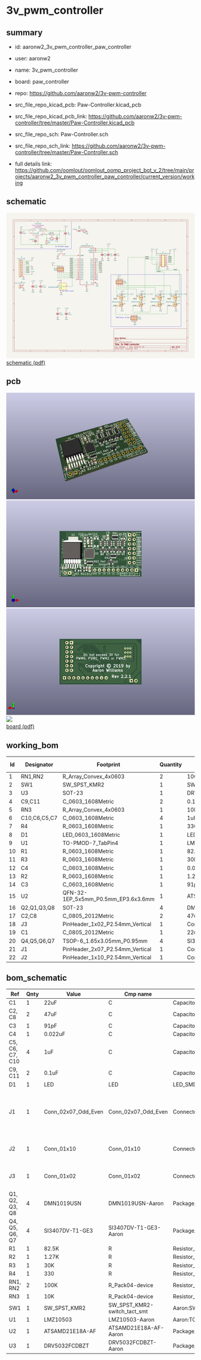 # 3v_pwm_controller
 
## summary 
* id: aaronw2_3v_pwm_controller_paw_controller
* user: aaronw2
* name: 3v_pwm_controller
* board: paw_controller
* repo: https://github.com/aaronw2/3v-pwm-controller
* src_file_repo_kicad_pcb: Paw-Controller.kicad_pcb
* src_file_repo_kicad_pcb_link: https://github.com/aaronw2/3v-pwm-controller/tree/master/Paw-Controller.kicad_pcb


* src_file_repo_sch: Paw-Controller.sch
* src_file_repo_sch_link: https://github.com/aaronw2/3v-pwm-controller/tree/master/Paw-Controller.sch
* full details link: https://github.com/oomlout/oomlout_oomp_project_bot_v_2/tree/main/projects/aaronw2_3v_pwm_controller_paw_controller/current_version/working  

## schematic  
![](working_schematic_600.png)  
[schematic (pdf)](working_schematic.pdf) 






















## pcb  
![](working_3d_600.png) 
![](working_3d_front_600.png)  
![](working_3d_back_600.png)  
![](working_600.png)  
[board (pdf)](working.pdf)  

## working_bom
| Id | Designator | Footprint | Quantity | Designation | Supplier and ref |  | None | 
| --- | --- | --- | --- | --- | --- | --- | --- | 
| 1 | RN1,RN2 | R_Array_Convex_4x0603 | 2 | 100K |  |  | [''] | 
| 2 | SW1 | SW_SPST_KMR2 | 1 | SW_SPST_KMR2 |  |  | [''] | 
| 3 | U3 | SOT-23 | 1 | DRV5032FCDBZT |  |  | [''] | 
| 4 | C9,C11 | C_0603_1608Metric | 2 | 0.1uF |  |  | [''] | 
| 5 | RN3 | R_Array_Convex_4x0603 | 1 | 10K |  |  | [''] | 
| 6 | C10,C6,C5,C7 | C_0603_1608Metric | 4 | 1uF |  |  | [''] | 
| 7 | R4 | R_0603_1608Metric | 1 | 330 |  |  | [''] | 
| 8 | D1 | LED_0603_1608Metric | 1 | LED |  |  | [''] | 
| 9 | U1 | TO-PMOD-7_TabPin4 | 1 | LMZ10503 |  |  | [''] | 
| 10 | R1 | R_0603_1608Metric | 1 | 82.5K |  |  | [''] | 
| 11 | R3 | R_0603_1608Metric | 1 | 30K |  |  | [''] | 
| 12 | C4 | C_0603_1608Metric | 1 | 0.022uF |  |  | [''] | 
| 13 | R2 | R_0603_1608Metric | 1 | 1.27K |  |  | [''] | 
| 14 | C3 | C_0603_1608Metric | 1 | 91pF |  |  | [''] | 
| 15 | U2 | QFN-32-1EP_5x5mm_P0.5mm_EP3.6x3.6mm | 1 | ATSAMD21E18A-AF |  |  | [''] | 
| 16 | Q2,Q1,Q3,Q8 | SOT-23 | 4 | DMN1019USN |  |  | [''] | 
| 17 | C2,C8 | C_0805_2012Metric | 2 | 47uF |  |  | [''] | 
| 18 | J3 | PinHeader_1x02_P2.54mm_Vertical | 1 | Conn_01x02 |  |  | [''] | 
| 19 | C1 | C_0805_2012Metric | 1 | 22uF |  |  | [''] | 
| 20 | Q4,Q5,Q6,Q7 | TSOP-6_1.65x3.05mm_P0.95mm | 4 | SI3407DV-T1-GE3 |  |  | [''] | 
| 21 | J1 | PinHeader_2x07_P2.54mm_Vertical | 1 | Conn_02x07_Odd_Even |  |  | [''] | 
| 22 | J2 | PinHeader_1x10_P2.54mm_Vertical | 1 | Conn_01x10 |  |  | [''] | 


## bom_schematic
| Ref | Qnty | Value | Cmp name | Footprint | Description | Vendor | DNP | 
| --- | --- | --- | --- | --- | --- | --- | --- | 
| C1 | 1 | 22uF | C | Capacitor_SMD:C_0805_2012Metric | Unpolarized capacitor |  |  | 
| C2, C8 | 2 | 47uF | C | Capacitor_SMD:C_0805_2012Metric | Unpolarized capacitor |  |  | 
| C3 | 1 | 91pF | C | Capacitor_SMD:C_0603_1608Metric | Unpolarized capacitor |  |  | 
| C4 | 1 | 0.022uF | C | Capacitor_SMD:C_0603_1608Metric | Unpolarized capacitor |  |  | 
| C5, C6, C7, C10 | 4 | 1uF | C | Capacitor_SMD:C_0603_1608Metric | Unpolarized capacitor |  |  | 
| C9, C11 | 2 | 0.1uF | C | Capacitor_SMD:C_0603_1608Metric | Unpolarized capacitor |  |  | 
| D1 | 1 | LED | LED | LED_SMD:LED_0603_1608Metric | Light emitting diode |  |  | 
| J1 | 1 | Conn_02x07_Odd_Even | Conn_02x07_Odd_Even | Connector_PinHeader_2.54mm:PinHeader_2x07_P2.54mm_Vertical | Generic connector, double row, 02x07, odd/even pin numbering scheme (row 1 odd numbers, row 2 even numbers), script generated (kicad-library-utils/schlib/autogen/connector/) |  |  | 
| J2 | 1 | Conn_01x10 | Conn_01x10 | Connector_PinHeader_2.54mm:PinHeader_1x10_P2.54mm_Vertical | Generic connector, single row, 01x10, script generated (kicad-library-utils/schlib/autogen/connector/) |  |  | 
| J3 | 1 | Conn_01x02 | Conn_01x02 | Connector_PinHeader_2.54mm:PinHeader_1x02_P2.54mm_Vertical | Generic connector, single row, 01x02, script generated (kicad-library-utils/schlib/autogen/connector/) |  |  | 
| Q1, Q2, Q3, Q8 | 4 | DMN1019USN | DMN1019USN-Aaron | Package_TO_SOT_SMD:SOT-23 |  |  |  | 
| Q4, Q5, Q6, Q7 | 4 | SI3407DV-T1-GE3 | SI3407DV-T1-GE3-Aaron | Package_SO:TSOP-6_1.65x3.05mm_P0.95mm |  |  |  | 
| R1 | 1 | 82.5K | R | Resistor_SMD:R_0603_1608Metric | Resistor |  |  | 
| R2 | 1 | 1.27K | R | Resistor_SMD:R_0603_1608Metric | Resistor |  |  | 
| R3 | 1 | 30K | R | Resistor_SMD:R_0603_1608Metric | Resistor |  |  | 
| R4 | 1 | 330 | R | Resistor_SMD:R_0603_1608Metric | Resistor |  |  | 
| RN1, RN2 | 2 | 100K | R_Pack04-device | Resistor_SMD:R_Array_Convex_4x0603 |  |  |  | 
| RN3 | 1 | 10K | R_Pack04-device | Resistor_SMD:R_Array_Convex_4x0603 |  |  |  | 
| SW1 | 1 | SW_SPST_KMR2 | SW_SPST_KMR2-switch_tact_smt | Aaron:SW_SPST_KMR2 |  |  |  | 
| U1 | 1 | LMZ10503 | LMZ10503-Aaron | Aaron:TO-PMOD-7_TabPin4 |  |  |  | 
| U2 | 1 | ATSAMD21E18A-AF | ATSAMD21E18A-AF-Aaron | Package_DFN_QFN:QFN-32-1EP_5x5mm_P0.5mm_EP3.6x3.6mm |  |  |  | 
| U3 | 1 | DRV5032FCDBZT | DRV5032FCDBZT-Aaron | Package_TO_SOT_SMD:SOT-23 |  |  |  | 



